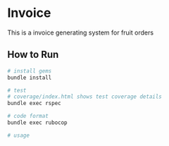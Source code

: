# Invoice
This is a invoice generating system for fruit orders

## How to Run

```bash
# install gems
bundle install

# test
# coverage/index.html shows test coverage details
bundle exec rspec

# code format
bundle exec rubocop

# usage


```